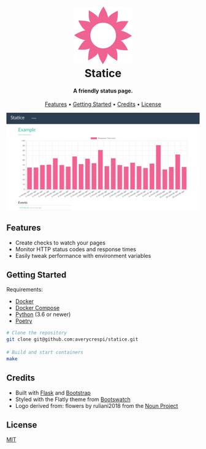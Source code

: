 <h1 align="center">
    <br>
    <img src="https://raw.githubusercontent.com/averycrespi/statice/master/resources/logo.png" width="150"</img>
    <br>
    Statice
    <br>
</h1>

<h4 align="center">A friendly status page.</h4>

<p align="center">
    <a href="#features">Features</a> •
    <a href="#getting-started">Getting Started</a> •
    <a href="#credits">Credits</a> •
    <a href="#license">License</a>
</p>

<p align="center">
    <img src="https://raw.githubusercontent.com/averycrespi/statice/master/resources/screenshot.png" width="600"/>
</p>

## Features

- Create checks to watch your pages
- Monitor HTTP status codes and response times
- Easily tweak performance with environment variables

## Getting Started

Requirements:
- [Docker](https://www.docker.com/)
- [Docker Compose](https://docs.docker.com/compose/)
- [Python](https://www.python.org/) (3.6 or newer)
- [Poetry](https://python-poetry.org/)

```sh
# Clone the repository
git clone git@github.com:averycrespi/statice.git

# Build and start containers
make
```

## Credits

- Built with [Flask](https://www.palletsprojects.com/p/flask/) and [Bootstrap](https://getbootstrap.com/)
- Styled with the Flatly theme from [Bootswatch](https://bootswatch.com/)
- Logo derived from: flowers by ruliani2018 from the [Noun Project](https://thenounproject.com)

## License

[MIT](https://choosealicense.com/licenses/mit/)
